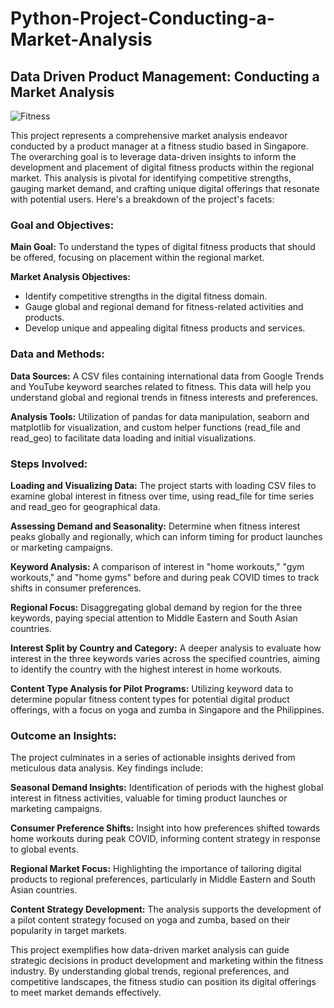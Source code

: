# Python-Project-Conducting-a-Market-Analysis
 ## Data Driven Product Management: Conducting a Market Analysis
 ![Fitness](https://github.com/ZinaidaK/Python-Project-Conducting-a-Market-Analysis/assets/100050035/6136fc62-d5ed-429c-8dcd-3931d8478e23)

 This project represents a comprehensive market analysis endeavor conducted by a product manager at a fitness studio based in Singapore. The overarching goal is to leverage data-driven insights to inform the development and placement of digital fitness products within the regional market. This analysis is pivotal for identifying competitive strengths, gauging market demand, and crafting unique digital offerings that resonate with potential users. Here's a breakdown of the project's facets:

### **Goal and Objectives:**

**Main Goal:** To understand the types of digital fitness products that should be offered, focusing on placement within the regional market.

**Market Analysis Objectives:** 
- Identify competitive strengths in the digital fitness domain.
- Gauge global and regional demand for fitness-related activities and products.
- Develop unique and appealing digital fitness products and services.

### **Data and Methods:**

**Data Sources:** A CSV files containing international data from Google Trends and YouTube keyword searches related to fitness. This data will help you understand global and regional trends in fitness interests and preferences.

**Analysis Tools:** Utilization of pandas for data manipulation, seaborn and matplotlib for visualization, and custom helper functions (read_file and read_geo) to facilitate data loading and initial visualizations.


### **Steps Involved:**

**Loading and Visualizing Data:** The project starts with loading CSV files to examine global interest in fitness over time, using read_file for time series and read_geo for geographical data.

**Assessing Demand and Seasonality:** Determine when fitness interest peaks globally and regionally, which can inform timing for product launches or marketing campaigns.

**Keyword Analysis:** A comparison of interest in "home workouts," "gym workouts," and "home gyms" before and during peak COVID times to track shifts in consumer preferences.

**Regional Focus:** Disaggregating global demand by region for the three keywords, paying special attention to Middle Eastern and South Asian countries.

**Interest Split by Country and Category:** A deeper analysis to evaluate how interest in the three keywords varies across the specified countries, aiming to identify the country with the highest interest in home workouts.

**Content Type Analysis for Pilot Programs:** Utilizing keyword data to determine popular fitness content types for potential digital product offerings, with a focus on yoga and zumba in Singapore and the Philippines.


### **Outcome an Insights:**
The project culminates in a series of actionable insights derived from meticulous data analysis. Key findings include:

**Seasonal Demand Insights:** Identification of periods with the highest global interest in fitness activities, valuable for timing product launches or marketing campaigns.

**Consumer Preference Shifts:** Insight into how preferences shifted towards home workouts during peak COVID, informing content strategy in response to global events.

**Regional Market Focus:** Highlighting the importance of tailoring digital products to regional preferences, particularly in Middle Eastern and South Asian countries.

**Content Strategy Development:** The analysis supports the development of a pilot content strategy focused on yoga and zumba, based on their popularity in target markets.


This project exemplifies how data-driven market analysis can guide strategic decisions in product development and marketing within the fitness industry. By understanding global trends, regional preferences, and competitive landscapes, the fitness studio can position its digital offerings to meet market demands effectively.
